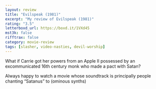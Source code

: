 ```yaml
---
layout: review
title: "Evilspeak (1981)"
excerpt: "My review of Evilspeak (1981)"
rating: "3.5"
letterboxd_url: https://boxd.it/1VXd45
mst3k: false
rifftrax: false
category: movie-review
tags: [slasher, video-nasties, devil-worship]
---
```


What if Carrie got her powers from an Apple II possessed by an excommunicated 16th century monk who made a pact with Satan?

Always happy to watch a movie whose soundtrack is principally people chanting “Satanus” to (ominous synths)
